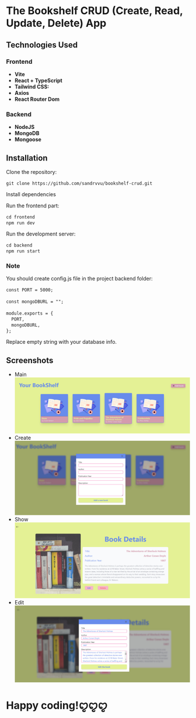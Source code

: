 # The Bookshelf CRUD (Create, Read, Update, Delete) App

## Technologies Used

### Frontend
+ **Vite**
+ **React + TypeScript**
+ **Tailwind CSS:**
+ **Axios**
+ **React Router Dom**

### Backend
+ **NodeJS**
+ **MongoDB**
+ **Mongoose**


## Installation
 Clone the repository: 
 ```
 git clone https://github.com/sandrvvu/bookshelf-crud.git
 ```

Install dependencies
 
Run the frontend part: 
```
cd frontend
npm run dev
```

Run the development server: 
```
cd backend
npm run start
```

### Note 
You should create config.js file in the project backend folder:
```
const PORT = 5000;

const mongoDBURL = "";

module.exports = {
  PORT,
  mongoDBURL,
};
```

Replace empty string with your database info.

## Screenshots
+ Main
![Image Alt text](screenshots/general.jpg)
+ Create
![Image Alt text](screenshots/create.jpg)
+ Show
![Image Alt text](screenshots/show.jpg)
+ Edit
![Image Alt text](screenshots/edit.jpg)


# Happy coding!ꨄꨄꨄ
